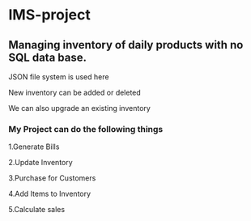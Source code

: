 # IMS-project
## Managing inventory of daily products with no SQL data base.

JSON file system is used here

New inventory can be added or deleted

We can also upgrade an existing inventory

### My Project can do the following things
1.Generate Bills 

2.Update Inventory

3.Purchase for Customers

4.Add Items to Inventory

5.Calculate sales
